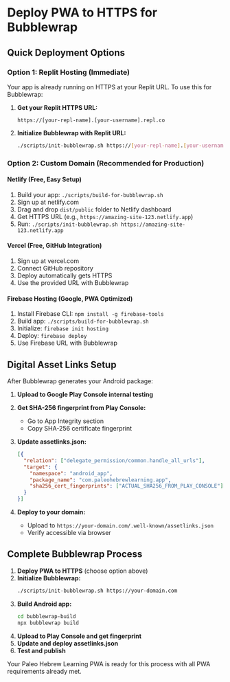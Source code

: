 # Deploy PWA to HTTPS for Bubblewrap

## Quick Deployment Options

### Option 1: Replit Hosting (Immediate)
Your app is already running on HTTPS at your Replit URL. To use this for Bubblewrap:

1. **Get your Replit HTTPS URL:**
   ```
   https://[your-repl-name].[your-username].repl.co
   ```

2. **Initialize Bubblewrap with Replit URL:**
   ```bash
   ./scripts/init-bubblewrap.sh https://[your-repl-name].[your-username].repl.co
   ```

### Option 2: Custom Domain (Recommended for Production)

#### Netlify (Free, Easy Setup)
1. Build your app: `./scripts/build-for-bubblewrap.sh`
2. Sign up at netlify.com
3. Drag and drop `dist/public` folder to Netlify dashboard
4. Get HTTPS URL (e.g., `https://amazing-site-123.netlify.app`)
5. Run: `./scripts/init-bubblewrap.sh https://amazing-site-123.netlify.app`

#### Vercel (Free, GitHub Integration)
1. Sign up at vercel.com
2. Connect GitHub repository
3. Deploy automatically gets HTTPS
4. Use the provided URL with Bubblewrap

#### Firebase Hosting (Google, PWA Optimized)
1. Install Firebase CLI: `npm install -g firebase-tools`
2. Build app: `./scripts/build-for-bubblewrap.sh`
3. Initialize: `firebase init hosting`
4. Deploy: `firebase deploy`
5. Use Firebase URL with Bubblewrap

## Digital Asset Links Setup

After Bubblewrap generates your Android package:

1. **Upload to Google Play Console internal testing**
2. **Get SHA-256 fingerprint from Play Console:**
   - Go to App Integrity section
   - Copy SHA-256 certificate fingerprint

3. **Update assetlinks.json:**
   ```json
   [{
     "relation": ["delegate_permission/common.handle_all_urls"],
     "target": {
       "namespace": "android_app",
       "package_name": "com.paleohebrewlearning.app",
       "sha256_cert_fingerprints": ["ACTUAL_SHA256_FROM_PLAY_CONSOLE"]
     }
   }]
   ```

4. **Deploy to your domain:**
   - Upload to `https://your-domain.com/.well-known/assetlinks.json`
   - Verify accessible via browser

## Complete Bubblewrap Process

1. **Deploy PWA to HTTPS** (choose option above)
2. **Initialize Bubblewrap:**
   ```bash
   ./scripts/init-bubblewrap.sh https://your-domain.com
   ```
3. **Build Android app:**
   ```bash
   cd bubblewrap-build
   npx bubblewrap build
   ```
4. **Upload to Play Console and get fingerprint**
5. **Update and deploy assetlinks.json**
6. **Test and publish**

Your Paleo Hebrew Learning PWA is ready for this process with all PWA requirements already met.